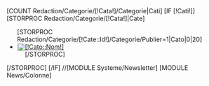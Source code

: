 <div id="Droite">
	[COUNT Redaction/Categorie/[!Cata!]/Categorie|Cati]
	[IF [!Cati!]]
		[STORPROC Redaction/Categorie/[!Cata!]|Cate]
			<div id="SousCat">
				<ul>
					[STORPROC Redaction/Categorie/[!Cate::Id!]/Categorie/Publier=1|Cato|0|20]
						<li>
							<img src="/Skins/Gabarit1/Img/PuceBeige.png" style="padding-top:0;float:left;margin:0;width:18px;"  alt="puce"/>
							<a  href="/[!Systeme::CurrentMenu::Url!]/[!Cato::Link!]" title="[!Cato::Nom!]" [IF [!Lien!]=[!Systeme::CurrentMenu::Url!]/[!Cato::Link!]] class="ActifDr"[/IF] >[!Cato::Nom!]</a>
						</li>
					[/STORPROC]
				</ul>
			</div>
		[/STORPROC]
	[/IF]
	//[MODULE Systeme/Newsletter]
	[MODULE News/Colonne]
</div>
